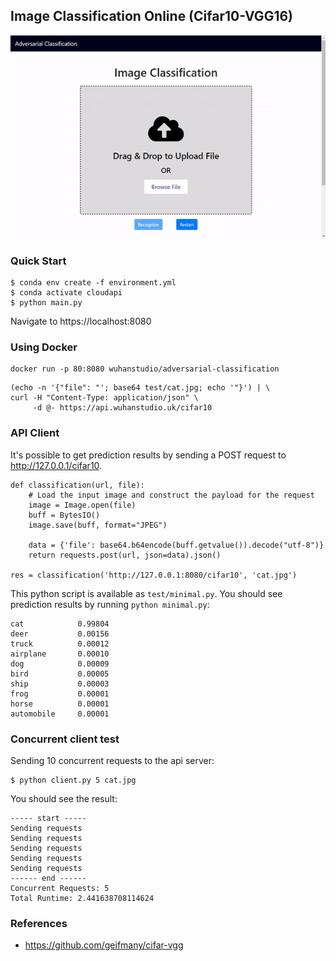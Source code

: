 ## Image Classification Online (Cifar10-VGG16)

![](demo.gif)

### Quick Start

```
$ conda env create -f environment.yml
$ conda activate cloudapi
$ python main.py
```

Navigate to https://localhost:8080

### Using Docker

```
docker run -p 80:8080 wuhanstudio/adversarial-classification
```

```
(echo -n '{"file": "'; base64 test/cat.jpg; echo '"}') | \
curl -H "Content-Type: application/json" \
     -d @- https://api.wuhanstudio.uk/cifar10
```

### API Client

It's possible to get prediction results by sending a POST request to http://127.0.0.1/cifar10. 

```
def classification(url, file):
    # Load the input image and construct the payload for the request
    image = Image.open(file)
    buff = BytesIO()
    image.save(buff, format="JPEG")

    data = {'file': base64.b64encode(buff.getvalue()).decode("utf-8")}
    return requests.post(url, json=data).json()

res = classification('http://127.0.0.1:8080/cifar10', 'cat.jpg')
```

This python script is available as `test/minimal.py`. You should see prediction results by running `python minimal.py`:

```
cat            0.99804
deer           0.00156
truck          0.00012
airplane       0.00010
dog            0.00009
bird           0.00005
ship           0.00003
frog           0.00001
horse          0.00001
automobile     0.00001
```

### Concurrent client test

Sending 10 concurrent requests to the api server:

```
$ python client.py 5 cat.jpg
```

You should see the result:

```
----- start -----
Sending requests
Sending requests
Sending requests
Sending requests
Sending requests
------ end ------
Concurrent Requests: 5
Total Runtime: 2.441638708114624
```

### References

- https://github.com/geifmany/cifar-vgg
